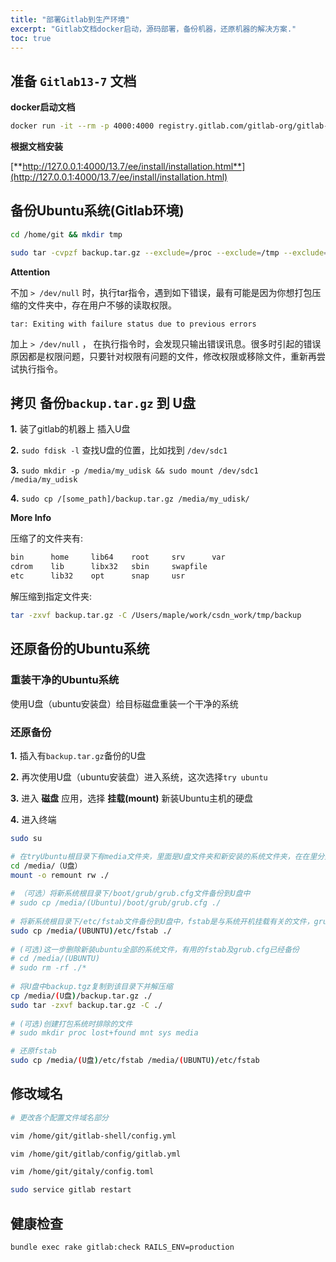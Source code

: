 ```yaml
---
title: "部署Gitlab到生产环境"
excerpt: "Gitlab文档docker启动，源码部署，备份机器，还原机器的解决方案."
toc: true
---
```


<!-- # 部署Gitlab到生产环境 -->

## 准备 `Gitlab13-7` 文档

**docker启动文档**

```sh
docker run -it --rm -p 4000:4000 registry.gitlab.com/gitlab-org/gitlab-docs:13.7
```


**根据文档安装** 

[**http://127.0.0.1:4000/13.7/ee/install/installation.html**](http://127.0.0.1:4000/13.7/ee/install/installation.html)

## 备份Ubuntu系统(Gitlab环境)

```sh
cd /home/git && mkdir tmp

sudo tar -cvpzf backup.tar.gz --exclude=/proc --exclude=/tmp --exclude=/boot  --exclude=/lost+found --exclude=/media --exclude=/mnt --exclude=/run --exclude=/sys --exclude=/dev --exclude=home/git/tmp / > /dev/null
```

**Attention** 

不加 `> /dev/null` 时，执行tar指令，遇到如下错误，最有可能是因为你想打包压缩的文件夹中，存在用户不够的读取权限。

`tar: Exiting with failure status due to previous errors`

加上 `> /dev/null` ， 在执行指令时，会发现只输出错误讯息。很多时引起的错误原因都是权限问题，只要针对权限有问题的文件，修改权限或移除文件，重新再尝试执行指令。

## 拷贝 备份`backup.tar.gz` 到 U盘

**1.** 装了gitlab的机器上 插入U盘

**2.** `sudo fdisk -l` 查找U盘的位置，比如找到 `/dev/sdc1`

**3.** `sudo mkdir -p /media/my_udisk && sudo mount /dev/sdc1 /media/my_udisk`

**4.** `sudo cp /[some_path]/backup.tar.gz /media/my_udisk/`

**More Info**

压缩了的文件夹有:

```txt
bin      home     lib64    root     srv      var
cdrom    lib      libx32   sbin     swapfile
etc      lib32    opt      snap     usr
```

解压缩到指定文件夹:

```sh
tar -zxvf backup.tar.gz -C /Users/maple/work/csdn_work/tmp/backup
```

## 还原备份的Ubuntu系统

### 重装干净的Ubuntu系统

使用U盘（ubuntu安装盘）给目标磁盘重装一个干净的系统

### 还原备份

**1.** 插入有`backup.tar.gz`备份的U盘

**2.** 再次使用U盘（ubuntu安装盘）进入系统，这次选择`try ubuntu`

**3.** 进入 **磁盘** 应用，选择 **挂载(mount)** 新装Ubuntu主机的硬盘

**4.** 进入终端

```sh
sudo su

# 在tryUbuntu根目录下有media文件夹，里面是U盘文件夹和新安装的系统文件夹，在在里分别用（U盘）和（UBUNTU）表示
cd /media/（U盘）
mount -o remount rw ./
 ​
# （可选）将新系统根目录下/boot/grub/grub.cfg文件备份到U盘中
# sudo cp /media/(Ubuntu)/boot/grub/grub.cfg ./    
 ​
# 将新系统根目录下/etc/fstab文件备份到U盘中，fstab是与系统开机挂载有关的文件，grub.cfg是与开机引导有关的文件，所以这一步至关重要
sudo cp /media/(UBUNTU)/etc/fstab ./
 ​
# (可选)这一步删除新装ubuntu全部的系统文件，有用的fstab及grub.cfg已经备份
# cd /media/(UBUNTU)
# sudo rm -rf ./*
 ​
# 将U盘中backup.tgz复制到该目录下并解压缩
cp /media/(U盘)/backup.tar.gz ./
sudo tar -zxvf backup.tar.gz -C ./
 ​
# (可选)创建打包系统时排除的文件
# sudo mkdir proc lost+found mnt sys media

# 还原fstab
sudo cp /media/(U盘)/etc/fstab /media/(UBUNTU)/etc/fstab
```

## 修改域名

```sh
# 更改各个配置文件域名部分

vim /home/git/gitlab-shell/config.yml

vim /home/git/gitlab/config/gitlab.yml

vim /home/git/gitaly/config.toml

sudo service gitlab restart
```

## 健康检查

```sh
bundle exec rake gitlab:check RAILS_ENV=production
```